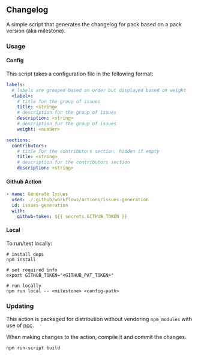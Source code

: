 ## Changelog

A simple script that generates the changelog for pack based on a pack version (aka milestone).

### Usage

#### Config

This script takes a configuration file in the following format:

```yaml
labels:
  # labels are grouped based on order but displayed based on weight
  <label>:
    # title for the group of issues
    title: <string>
    # description for the group of issues
    description: <string>
    # description for the group of issues
    weight: <number>

sections:
  contributors:
    # title for the contributors section, hidden if empty
    title: <string>
    # description for the contributors section
    description: <string>
```

#### Github Action

```yaml
- name: Generate Issues
  uses: ./.github/workflows/actions/issues-generation
  id: issues-generation
  with:
    github-token: ${{ secrets.GITHUB_TOKEN }}
```

#### Local

To run/test locally:

```shell script
# install deps
npm install

# set required info
export GITHUB_TOKEN="<GITHUB_PAT_TOKEN>"

# run locally
npm run local -- <milestone> <config-path>
```

### Updating

This action is packaged for distribution without vendoring `npm_modules` with use of [ncc](https://github.com/vercel/ncc).

When making changes to the action, compile it and commit the changes.

```shell script
npm run-script build
```